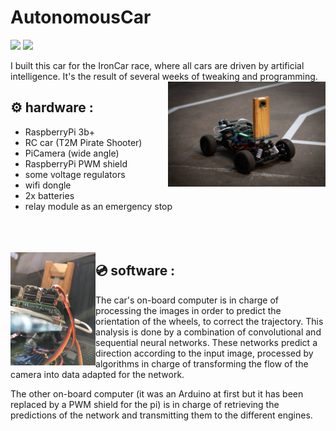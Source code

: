 # AutonomousCar

![](https://img.shields.io/tokei/lines/github/felop/autonomouscar)   ![](https://img.shields.io/github/last-commit/felop/autonomouscar)

I built this car for the IronCar race, where all cars are driven by artificial intelligence. It's the result of several weeks of tweaking and programming.
<br/>
<img src="car_pics/IronCarTraining2.JPG" width=50% align="right">

## ⚙️ hardware : 
* RaspberryPi 3b+
* RC car (T2M Pirate Shooter)
* PiCamera (wide angle)
* RaspberryPi PWM shield
* some voltage regulators
* wifi dongle
* 2x batteries
* relay module as an emergency stop
<br/><br/><br/><br/>

<img src="car_pics/IronCarTraining3.JPG" width=27% align="left">

## 💿 software :
The car's on-board computer is in charge of processing the images in order to predict the orientation of the wheels, to correct the trajectory. This analysis is done by a combination of convolutional and sequential neural networks.
These networks predict a direction according to the input image, processed by algorithms in charge of transforming the flow of the camera into data adapted for the network.

The other on-board computer (it was an Arduino at first but it has been replaced by a PWM shield for the pi) is in charge of retrieving the predictions of the network and transmitting them to the different engines.
